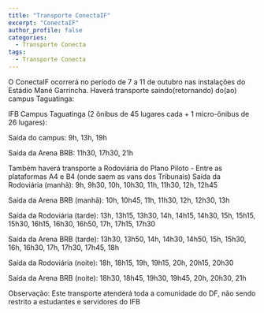 ```yaml
---
title: "Transporte ConectaIF"
excerpt: "ConectaIF"
author_profile: false
categories:
  - Transporte Conecta
tags:
  - Transporte Conecta
---
```

O ConectaIF ocorrerá no período de 7 a 11 de outubro nas instalações do Estádio Mané Garrincha.
Haverá transporte saindo(retornando) do(ao) campus Taguatinga:

IFB Campus Taguatinga (2 ônibus de 45 lugares cada + 1 micro-ônibus de 26 lugares):

Saída do campus: 9h, 13h, 19h

Saída da Arena BRB: 11h30, 17h30, 21h

Também haverá transporte a Rodoviária do Plano Piloto - Entre as plataformas A4 e B4 (onde saem as vans dos
Tribunais)
Saída da Rodoviária (manhã): 9h, 9h30, 10h, 10h30, 11h, 11h30, 12h, 12h45

Saída da Arena BRB (manhã): 10h, 10h45, 11h, 11h30, 12h, 12h30, 13h

Saída da Rodoviária (tarde): 13h, 13h15, 13h30, 14h, 14h15, 14h30, 15h, 15h15, 15h30, 16h15, 16h30, 16h50,
17h, 17h15, 17h30

Saída da Arena BRB (tarde): 13h30, 13h50, 14h, 14h30, 14h50, 15h, 15h30, 16h, 16h30, 17h, 17h30, 17h45,
18h

Saída da Rodoviária (noite): 18h, 18h15, 19h, 19h15, 20h, 20h15, 20h30

Saída da Arena BRB (noite): 18h30, 18h45, 19h30, 19h45, 20h, 20h30, 21h

Observação: Este transporte atenderá toda a comunidade do DF, não sendo restrito a estudantes e servidores
do IFB
